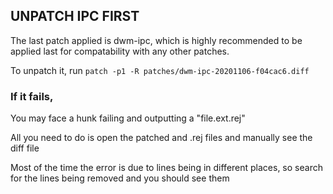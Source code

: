 ## UNPATCH IPC FIRST
The last patch applied is dwm-ipc, which is highly recommended to be applied last for compatability with any other patches.

To unpatch it, run `patch -p1 -R patches/dwm-ipc-20201106-f04cac6.diff`

### If it fails,

You may face a hunk failing and outputting a "file.ext.rej"

All you need to do is open the patched and .rej files and manually see the diff file

Most of the time the error is due to lines being in different places, so search for the lines
being removed and you should see them
